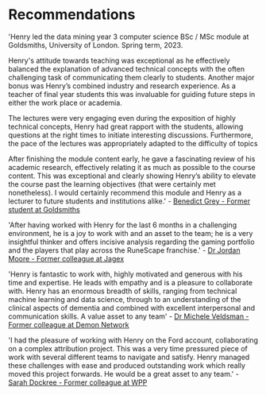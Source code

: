 # Recommendations

'Henry led the data mining year 3 computer science BSc / MSc module at Goldsmiths, University of London. Spring term, 2023. 

Henry's attitude towards teaching was exceptional as he effectively balanced the explanation of advanced technical concepts with the often challenging task of communicating them clearly to students. Another major bonus was Henry’s combined industry and research experience. As a teacher of final year students this was invaluable for guiding future steps in either the work place or academia. 

The lectures were very engaging even during the exposition of highly technical concepts, Henry had great rapport with the students, allowing questions at the right times to initiate interesting discussions. Furthermore, the pace of the lectures was appropriately adapted to the difficulty of topics

After finishing the module content early, he gave a fascinating review of his academic research, effectively relating it as much as possible to the course content. This was exceptional and clearly showing Henry’s ability to elevate the course past the learning objectives (that were certainly met nonetheless). I would certainly recommend this module and Henry as a lecturer to future students and institutions alike.' - [Benedict Grey - Former student at Goldsmiths](https://www.linkedin.com/in/benedict-grey-b9850a231/)

'After having worked with Henry for the last 6 months in a challenging environment, he is a joy to work with and an asset to the team; he is a very insightful thinker and offers incisive analysis regarding the gaming portfolio and the players that play across the RuneScape franchise.' - [Dr Jordan Moore - Former colleague at Jagex](https://www.linkedin.com/in/jordan-moore-ph-d-68b80470/)

'Henry is fantastic to work with, highly motivated and generous with his time and expertise. He leads with empathy and is a pleasure to collaborate with. Henry has an enormous breadth of skills, ranging from technical machine learning and data science, through to an understanding of the clinical aspects of dementia and combined with excellent interpersonal and communication skills. A value asset to any team' - [Dr Michele Veldsman - Former colleague at Demon Network](https://www.linkedin.com/in/micheleveldsman/)

'I had the pleasure of working with Henry on the Ford account, collaborating on a complex attribution project. This was a very time pressured piece of work with several different teams to navigate and satisfy. Henry managed these challenges with ease and produced outstanding work which really moved this project forwards. He would be a great asset to any team.' - [Sarah Dockree - Former colleague at WPP](https://www.linkedin.com/in/sarah-dockree-29a1a379/)

